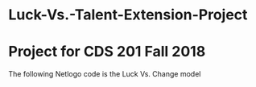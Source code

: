 # Luck-Vs.-Talent-Extension-Project
# Project for CDS 201 Fall 2018 
The following Netlogo code is the Luck Vs. Change model 

